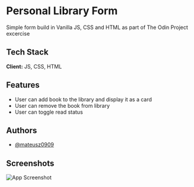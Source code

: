 
# Personal Library Form

Simple form build in Vanilla JS, CSS and HTML as part of The Odin Project excercise 
## Tech Stack

**Client:** JS, CSS, HTML



## Features

- User can add book to the library and display it as a card
- User can remove the book from library
- User can toggle read status


## Authors

- [@mateusz0909](https://github.com/mateusz0909)


## Screenshots

![App Screenshot](https://i.postimg.cc/D0Cmm16h/image.png)


